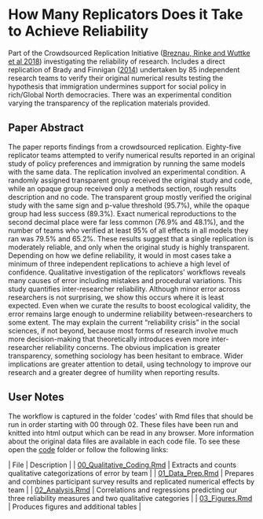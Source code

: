 # How Many Replicators Does it Take to Achieve Reliability

Part of the Crowdsourced Replication Initiative ([Breznau, Rinke and Wuttke et al 2018](https://osf.io/preprints/socarxiv/6j9qb/)) investigating the reliability of research. Includes a direct replication of Brady and Finnigan ([2014](https://journals.sagepub.com/doi/full/10.1177/0003122413513022)) undertaken by 85 independent research teams to verify their original numerical results testing the hypothesis that immigration undermines support for social policy in rich/Global North democracies. There was an experimental condition varying the transparency of the replication materials provided. 


## Paper Abstract

The paper reports findings from a crowdsourced replication. Eighty-five replicator teams attempted to verify numerical results reported in an original study of policy preferences and immigration by running the same models with the same data. The replication involved an experimental condition. A randomly assigned transparent group received the original study and code, while an opaque group received only a methods section, rough results description and no code. The transparent group mostly verified the original study with the same sign and p-value threshold (95.7%), while the opaque group had less success (89.3%). Exact numerical reproductions to the second decimal place were far less common (76.9% and 48.1%), and the number of teams who verified at least 95% of all effects in all models they ran was 79.5% and 65.2%. These results suggest that a single replication is moderately reliable, and only when the original study is highly transparent. Depending on how we define reliability, it would in most cases take a minimum of three independent replications to achieve a high level of confidence. Qualitative investigation of the replicators’ workflows reveals many causes of error including mistakes and procedural variations. This study quantifies inter-researcher reliability. Although minor error across researchers is not surprising, we show this occurs where it is least expected. Even when we curate the results to boost ecological validity, the error remains large enough to undermine reliability between-researchers to some extent. The may explain the current “reliability crisis” in the social sciences, if not beyond, because most forms of research involve much more decision-making that theoretically introduces even more inter-researcher reliability concerns. The obvious implication is greater transparency, something sociology has been hesitant to embrace. Wider implications are greater attention to detail, using technology to improve our research and a greater degree of humility when reporting results.

## User Notes

The workflow is captured in the folder 'codes' with Rmd files that should be run in order starting with 00 through 02. These files have been run and knitted into html output which can be read in any browser. More information about the original data files are available in each code file. To see these open the [code](../code/) folder or follow the following links:

| File | Description |
| [00_Qualitative_Coding.Rmd](../code/00_Qualitative_Coding.html) | Extracts and counts qualitative categorizations of error by team |
| [01_Data_Prep.Rmd](../code/01_Data_Prep.html) | Prepares and combines participant survey results and replicated numerical effects by team |
| [02_Analysis.Rmd](../code/02_Analysis.html) | Correlations and regressions predicting our three reliability measures and two qualitative categories |
| [03_Figures.Rmd](../code/03_Figures.html) | Produces figures and additional tables |
